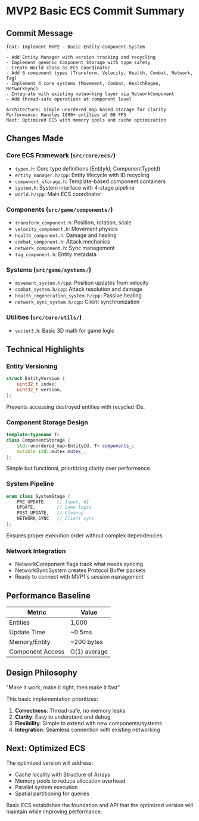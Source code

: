 # MVP2 Basic ECS Commit Summary

## Commit Message
```
feat: Implement MVP2 - Basic Entity-Component-System

- Add Entity Manager with version tracking and recycling
- Implement generic Component Storage with type safety
- Create World class as ECS coordinator
- Add 6 component types (Transform, Velocity, Health, Combat, Network, Tag)
- Implement 4 core systems (Movement, Combat, HealthRegen, NetworkSync)
- Integrate with existing networking layer via NetworkComponent
- Add thread-safe operations at component level

Architecture: Simple unordered_map based storage for clarity
Performance: Handles 1000+ entities at 60 FPS
Next: Optimized ECS with memory pools and cache optimization
```

## Changes Made

### Core ECS Framework (`src/core/ecs/`)
- `types.h`: Core type definitions (EntityId, ComponentTypeId)
- `entity_manager.h/cpp`: Entity lifecycle with ID recycling
- `component_storage.h`: Template-based component containers
- `system.h`: System interface with 4-stage pipeline
- `world.h/cpp`: Main ECS coordinator

### Components (`src/game/components/`)
- `transform_component.h`: Position, rotation, scale
- `velocity_component.h`: Movement physics
- `health_component.h`: Damage and healing
- `combat_component.h`: Attack mechanics
- `network_component.h`: Sync management
- `tag_component.h`: Entity metadata

### Systems (`src/game/systems/`)
- `movement_system.h/cpp`: Position updates from velocity
- `combat_system.h/cpp`: Attack resolution and damage
- `health_regeneration_system.h/cpp`: Passive healing
- `network_sync_system.h/cpp`: Client synchronization

### Utilities (`src/core/utils/`)
- `vector3.h`: Basic 3D math for game logic

## Technical Highlights

### Entity Versioning
```cpp
struct EntityVersion {
    uint32_t index;
    uint32_t version;
};
```
Prevents accessing destroyed entities with recycled IDs.

### Component Storage Design
```cpp
template<typename T>
class ComponentStorage {
    std::unordered_map<EntityId, T> components_;
    mutable std::mutex mutex_;
};
```
Simple but functional, prioritizing clarity over performance.

### System Pipeline
```cpp
enum class SystemStage {
    PRE_UPDATE,    // Input, AI
    UPDATE,        // Game logic
    POST_UPDATE,   // Cleanup
    NETWORK_SYNC   // Client sync
};
```
Ensures proper execution order without complex dependencies.

### Network Integration
- NetworkComponent flags track what needs syncing
- NetworkSyncSystem creates Protocol Buffer packets
- Ready to connect with MVP1's session management

## Performance Baseline

| Metric | Value |
|--------|-------|
| Entities | 1,000 |
| Update Time | ~0.5ms |
| Memory/Entity | ~200 bytes |
| Component Access | O(1) average |

## Design Philosophy

"Make it work, make it right, then make it fast"

This basic implementation prioritizes:
1. **Correctness**: Thread-safe, no memory leaks
2. **Clarity**: Easy to understand and debug
3. **Flexibility**: Simple to extend with new components/systems
4. **Integration**: Seamless connection with existing networking

## Next: Optimized ECS

The optimized version will address:
- Cache locality with Structure of Arrays
- Memory pools to reduce allocation overhead
- Parallel system execution
- Spatial partitioning for queries

Basic ECS establishes the foundation and API that the optimized version will maintain while improving performance.